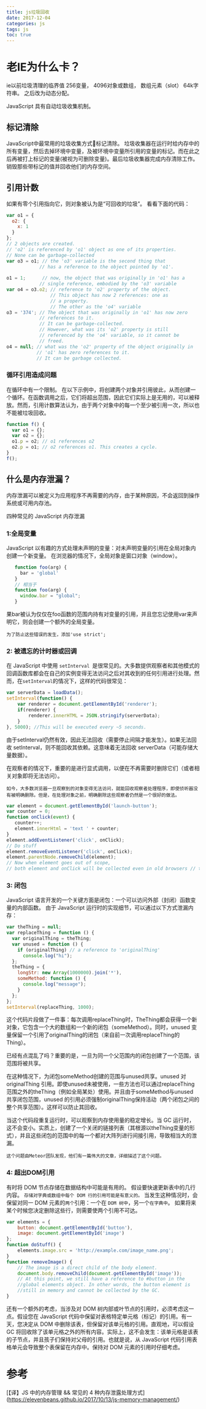 ```yaml
---
title: js垃圾回收
date: 2017-12-04
categories: js
tags: js
toc: true
---
```


# 老IE为什么卡？
ie以前垃圾清理的临界值 256变量， 4096对象或数组， 数组元素（slot） 64k字符串。 之后改为动态分配。

JavaScript 具有自动垃圾收集机制。

## 标记清除

JavaScript中最常用的垃圾收集方式标记清除。
垃圾收集器在运行时给内存中的所有变量，然后去掉环境中变量，及被环境中变量所引用的变量的标记。而在此之后再被打上标记的变量(被视为可删除变量)。最后垃圾收集器完成内存清除工作。销毁那些带标记的值并回收他们的内存空间。

## 引用计数

如果有零个引用指向它，则对象被认为是“可回收的垃圾”。
看看下面的代码：

```javascript
var o1 = {
  o2: {
    x: 1
  }
};
// 2 objects are created. 
// 'o2' is referenced by 'o1' object as one of its properties.
// None can be garbage-collected
var o3 = o1; // the 'o3' variable is the second thing that 
            // has a reference to the object pointed by 'o1'. 
                                                       
o1 = 1;      // now, the object that was originally in 'o1' has a         
            // single reference, embodied by the 'o3' variable
var o4 = o3.o2; // reference to 'o2' property of the object.
                // This object has now 2 references: one as
                // a property. 
                // The other as the 'o4' variable
o3 = '374'; // The object that was originally in 'o1' has now zero
            // references to it. 
            // It can be garbage-collected.
            // However, what was its 'o2' property is still
            // referenced by the 'o4' variable, so it cannot be
            // freed.
o4 = null; // what was the 'o2' property of the object originally in
           // 'o1' has zero references to it. 
           // It can be garbage collected.
```
### 循环引用造成问题
在循环中有一个限制。 在以下示例中，将创建两个对象并引用彼此，从而创建一个循环。在函数调用之后，它们将超出范围，因此它们实际上是无用的，可以被释放。然而，引用计数算法认为，由于两个对象中的每一个至少被引用一次，所以也不能被垃圾回收。

```js
function f() {
  var o1 = {};
  var o2 = {};
  o1.p = o2; // o1 references o2
  o2.p = o1; // o2 references o1. This creates a cycle.
}
f();
```


## 什么是内存泄漏？

内存泄漏可以被定义为应用程序不再需要的内存，由于某种原因，不会返回到操作系统或可用内存池。

四种常见的 JavaScript 内存泄漏

### 1:全局变量
JavaScript 以有趣的方式处理未声明的变量：对未声明变量的引用在全局对象内创建一个新变量。 在浏览器的情况下，全局对象是窗口对象（window）。

```javascript
   function foo(arg) {
     bar = 'global'
   }
   // 相当于
   function foo(arg) {
     window.bar = "global";
   }
``` 
果bar被认为仅仅在foo函数的范围内持有对变量的引用，并且您忘记使用var来声明它，则会创建一个额外的全局变量。

`为了防止这些错误的发生，添加'use strict'; `

### 2: 被遗忘的计时器或回调

在 JavaScript 中使用 `setInterval `是很常见的。大多数提供观察者和其他模式的回调函数库都会在自己的实例变得无法访问之后对其收到的任何引用进行处理。然而，在`setInterval`的情况下，这样的代码很常见：

```js
var serverData = loadData();
setInterval(function() {
    var renderer = document.getElementById('renderer');
    if(renderer) {
        renderer.innerHTML = JSON.stringify(serverData);
    }
}, 5000); //This will be executed every ~5 seconds.
```
由于setInterval仍然有效，因此无法回收（需要停止间隔才能发生）。如果无法回收 setInterval，则不能回收其依赖。这意味着无法回收 serverData（可能存储大量数据）。


在观察者的情况下，重要的是进行显式调用，以便在不再需要时删除它们（或者相关对象即将无法访问）。

`如今，大多数浏览器一旦观察到的对象变得无法访问，就能回收观察者处理程序，即使侦听器没有被明确删除。但是，在处理对象之前，明确删除这些观察者仍然是一个很好的做法。`
```javascript
var element = document.getElementById('launch-button');
var counter = 0;
function onClick(event) {
   counter++;
   element.innerHtml = 'text ' + counter;
}
element.addEventListener('click', onClick);
// Do stuff
element.removeEventListener('click', onClick);
element.parentNode.removeChild(element);
// Now when element goes out of scope,
// both element and onClick will be collected even in old browsers // that don't handle cycles well.
```

### 3: 闭包

JavaScript 语言开发的一个关键方面是闭包：一个可以访问外部（封闭）函数变量的内部函数。 由于 JavaScript 运行时的实现细节，可以通过以下方式泄漏内存：

```javascript
var theThing = null;
var replaceThing = function () {
  var originalThing = theThing;
  var unused = function () {
    if (originalThing) // a reference to 'originalThing'
      console.log("hi");
  };
  theThing = {
    longStr: new Array(1000000).join('*'),
    someMethod: function () {
      console.log("message");
    }
  };
};
setInterval(replaceThing, 1000);
```
这个代码片段做了一件事：每次调用replaceThing时，TheThing都会获得一个新对象，它包含一个大的数组和一个新的闭包（someMethod）。同时，unused 变量保留一个引用了originalThing的闭包（来自前一次调用replaceThing的Thing）。

已经有点混乱了吗？重要的是，一旦为同一个父范围内的闭包创建了一个范围，该范围将被共享。

在这种情况下，为闭包someMethod创建的范围与unused共享。unused 对originalThing 引用。即使unused未被使用，一些方法也可以通过replaceThing范围之外的theThing（例如全局某处）使用。并且由于someMethod与unused 共享闭包范围，unused 的引用必须强制originalThing保持活动（两个闭包之间的整个共享范围）。这样可以防止其回收。

当这个代码段重复运行时，可以观察到内存使用量的稳定增长。当 GC 运行时，这不会变小。实质上，创建了一个关闭的链接列表（其根源以theThing变量的形式），并且这些闭包的范围中的每一个都对大阵列进行间接引用，导致相当大的泄漏。

`这个问题由Meteor团队发现，他们有一篇伟大的文章，详细描述了这个问题。`

### 4: 超出DOM引用

有时将 DOM 节点存储在数据结构中可能是有用的。 假设要快速更新表中的几行内容。 `存储对字典或数组中每个 DOM 行的引用可能是有意义的。` 当发生这种情况时，会保留对同一 DOM 元素的`两个`引用：一个在 `DOM 树中`，另一个`在字典中`。 如果将来某个时候您决定删除这些行，则需要使两个引用不可达。

```javascript
var elements = {
    button: document.getElementById('button'),
    image: document.getElementById('image')
};
function doStuff() {
    elements.image.src = 'http://example.com/image_name.png';
}
function removeImage() {
    // The image is a direct child of the body element.
    document.body.removeChild(document.getElementById('image'));
    // At this point, we still have a reference to #button in the
    //global elements object. In other words, the button element is
    //still in memory and cannot be collected by the GC.
}
```
还有一个额外的考虑，当涉及对 DOM 树内部或叶节点的引用时，必须考虑这一点。假设您在 JavaScript 代码中保留对表格特定单元格（标记）的引用。有一天，您决定从 DOM 中删除该表，但保留对该单元格的引用。直观地，可以假设 GC 将回收除了该单元格之外的所有内容。实际上，这不会发生：该单元格是该表的子节点，并且孩子们保持对父母的引用。也就是说，从 JavaScript 代码引用表格单元会导致整个表保留在内存中。保持对 DOM 元素的引用时仔细考虑。

# 参考
[【译】JS 中的内存管理 && 常见的 4 种内存泄露处理方式]
(https://elevenbeans.github.io/2017/10/13/js-memory-management/)